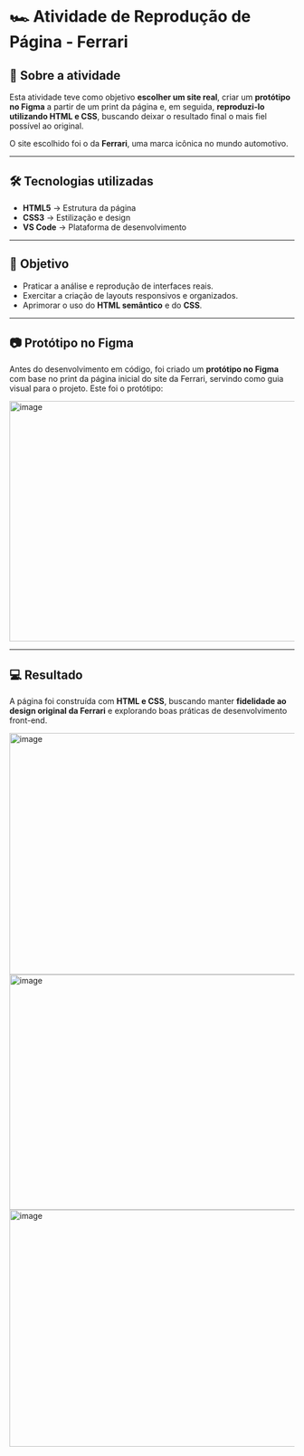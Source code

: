 # 🏎️ Atividade de Reprodução de Página - Ferrari

## 📌 Sobre a atividade
Esta atividade teve como objetivo **escolher um site real**, criar um **protótipo no Figma** a partir de um print da página e, em seguida, **reproduzi-lo utilizando HTML e CSS**, buscando deixar o resultado final o mais fiel possível ao original.  

O site escolhido foi o da **Ferrari**, uma marca icônica no mundo automotivo.  

---

## 🛠️ Tecnologias utilizadas
- **HTML5** → Estrutura da página  
- **CSS3** → Estilização e design  
- **VS Code** → Plataforma de desenvolvimento  

---

## 🎯 Objetivo
- Praticar a análise e reprodução de interfaces reais.  
- Exercitar a criação de layouts responsivos e organizados.  
- Aprimorar o uso do **HTML semântico** e do **CSS**.  

---

## 📷 Protótipo no Figma
Antes do desenvolvimento em código, foi criado um **protótipo no Figma** com base no print da página inicial do site da Ferrari, servindo como guia visual para o projeto. 
Este foi o protótipo:

<img width="572" height="425" alt="image" src="https://github.com/user-attachments/assets/8b1e78f1-b920-4d57-b6ef-37ca8c72f3b5" />


---

## 💻 Resultado
A página foi construída com **HTML e CSS**, buscando manter **fidelidade ao design original da Ferrari** e explorando boas práticas de desenvolvimento front-end.  

<img width="944" height="427" alt="image" src="https://github.com/user-attachments/assets/4930e7d0-c414-4776-89f7-c8846768fa9c" />
<img width="936" height="416" alt="image" src="https://github.com/user-attachments/assets/a8c99cb9-8145-4bc8-868f-e23e341ae2e1" />
<img width="938" height="419" alt="image" src="https://github.com/user-attachments/assets/8ac77515-ef4f-48aa-83a2-9a41056b38d3" />
